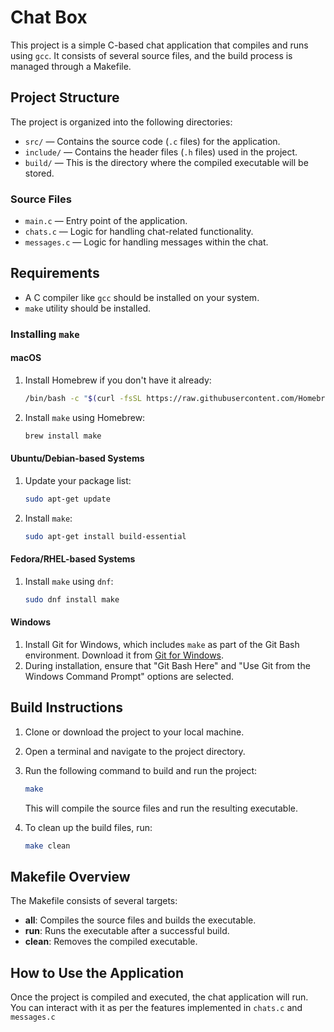# Chat Box

This project is a simple C-based chat application that compiles and runs using `gcc`. It consists of several source files, and the build process is managed through a Makefile.

## Project Structure

The project is organized into the following directories:

- `src/` — Contains the source code (`.c` files) for the application.
- `include/` — Contains the header files (`.h` files) used in the project.
- `build/` — This is the directory where the compiled executable will be stored.

### Source Files

- `main.c` — Entry point of the application.
- `chats.c` — Logic for handling chat-related functionality.
- `messages.c` — Logic for handling messages within the chat.

## Requirements

- A C compiler like `gcc` should be installed on your system.
- `make` utility should be installed.

### Installing `make`

#### macOS

1. Install Homebrew if you don't have it already:

   ```bash
   /bin/bash -c "$(curl -fsSL https://raw.githubusercontent.com/Homebrew/install/HEAD/install.sh)"
   ```

2. Install `make` using Homebrew:

   ```bash
   brew install make
   ```

#### Ubuntu/Debian-based Systems

1. Update your package list:

   ```bash
   sudo apt-get update
   ```

2. Install `make`:

   ```bash
   sudo apt-get install build-essential
   ```

#### Fedora/RHEL-based Systems

1. Install `make` using `dnf`:

   ```bash
   sudo dnf install make
   ```

#### Windows

1. Install Git for Windows, which includes `make` as part of the Git Bash environment. Download it from [Git for Windows](https://gitforwindows.org/).
2. During installation, ensure that "Git Bash Here" and "Use Git from the Windows Command Prompt" options are selected.

## Build Instructions

1. Clone or download the project to your local machine.
2. Open a terminal and navigate to the project directory.
3. Run the following command to build and run the project:

   ```bash
   make
   ```

   This will compile the source files and run the resulting executable.

4. To clean up the build files, run:

   ```bash
   make clean
   ```

## Makefile Overview

The Makefile consists of several targets:

- **all**: Compiles the source files and builds the executable.
- **run**: Runs the executable after a successful build.
- **clean**: Removes the compiled executable.

## How to Use the Application

Once the project is compiled and executed, the chat application will run. You can interact with it as per the features implemented in `chats.c` and `messages.c`